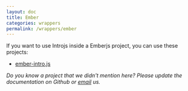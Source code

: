 ```yaml
---
layout: doc
title: Ember
categories: wrappers
permalink: /wrappers/ember
---
```


If you want to use Introjs inside a Emberjs project, you can use these projects:

- [ember-intro.js](https://github.com/thefrontside/ember-introjs)

*Do you know a project that we didn't mention here? Please update the documentation on Github or [email](mailto:support@introjs.com) us.*
